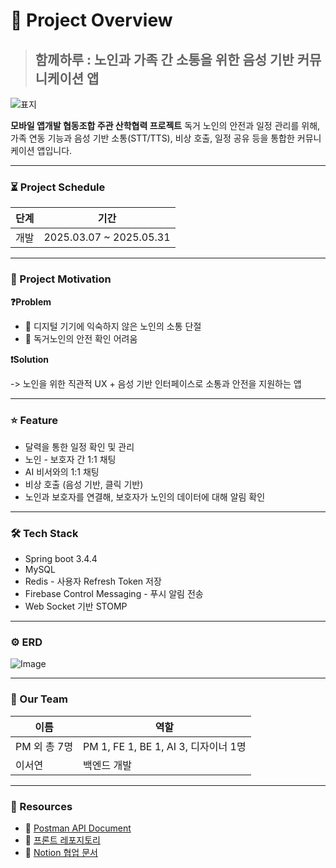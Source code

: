 # 📜 Project Overview

> ## 함께하루 : 노인과 가족 간 소통을 위한 음성 기반 커뮤니케이션 앱
![표지](https://github.com/user-attachments/assets/acb7e0b1-cb25-4dc3-abe3-19695aa8545f)


**모바일 앱개발 협동조합 주관 산학협력 프로젝트**
독거 노인의 안전과 일정 관리를 위해, 가족 연동 기능과 음성 기반 소통(STT/TTS), 비상 호출, 일정 공유 등을 통합한 커뮤니케이션 앱입니다.

---

### ⏳ Project Schedule

| 단계 | 기간                       |
| -- | ------------------------ |
| 개발 | 2025.03.07 \~ 2025.05.31 |

---

### 💭 Project Motivation

**❓Problem**

* 📱 디지털 기기에 익숙하지 않은 노인의 소통 단절
* 🧓 독거노인의 안전 확인 어려움

**❗Solution**

-> 노인을 위한 직관적 UX + 음성 기반 인터페이스로 소통과 안전을 지원하는 앱

---

### ⭐ Feature
* 달력을 통한 일정 확인 및 관리
* 노인 - 보호자 간 1:1 채팅
* AI 비서와의 1:1 채팅
* 비상 호출 (음성 기반, 클릭 기반)
* 노인과 보호자를 연결해, 보호자가 노인의 데이터에 대해 알림 확인

---

### 🛠️ Tech Stack

* Spring boot 3.4.4
* MySQL
* Redis - 사용자 Refresh Token 저장
* Firebase Control Messaging - 푸시 알림 전송
* Web Socket 기반 STOMP


---

### ⚙ ERD

![Image](https://github.com/user-attachments/assets/5e411d44-5e03-40c4-b67c-381133833918)

---

### 🤗 Our Team

| 이름        | 역할                              |
| --------- | ------------------------------- |
| PM 외 총 7명 | PM 1, FE 1, BE 1, AI 3, 디자이너 1명 |
| 이서연       | 백엔드 개발                        |

---

### 🔗 Resources
* 📄 [Postman API Document](https://documenter.getpostman.com/view/32649342/2sB2j68Vdw#intro)
* 🧠 [프론트 레포지토리](https://github.com/CareConnect0/client)
* 📒 [Notion 협업 문서](https://www.notion.so/25-1-1b55fff05b49813aa5c9c8e27b4a4484)